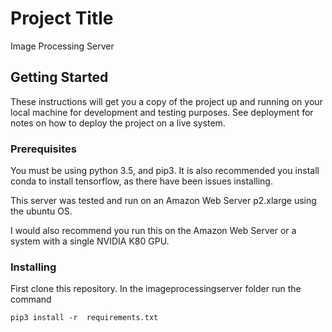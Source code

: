 # Project Title

Image Processing Server

## Getting Started

These instructions will get you a copy of the project up and running on your local machine for development and testing purposes. See deployment for notes on how to deploy the project on a live system.

### Prerequisites
You must be using python 3.5, and pip3. It is also recommended you install conda to install tensorflow, as there have been issues installing.

This server was tested and run on an Amazon Web Server p2.xlarge using the ubuntu OS.

I would also recommend you run this on the Amazon Web Server or a system with a single NVIDIA K80 GPU.


### Installing
First clone this repository. In the imageprocessingserver folder run the command

```
pip3 install -r  requirements.txt
```
